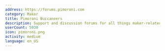 ```yaml
---
address: https://forums.pimoroni.com
category: Maker
title: Pimoroni Buccaneers
description: Support and discussion forums for all things maker-related
userCount: 5930
icon: pimoroni.png
activity: medium
language: en_US
---
```


